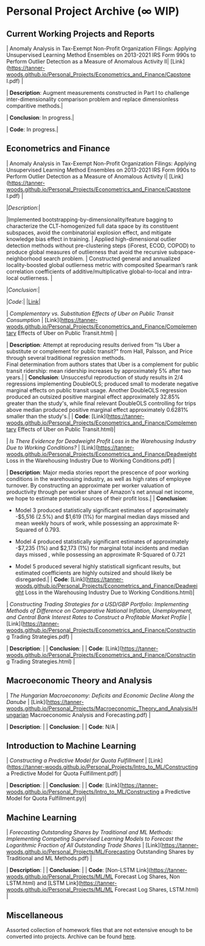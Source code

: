 # Personal Project Archive (∞ WIP)

## Current Working Projects and Reports

| Anomaly Analysis in Tax-Exempt Non-Profit Organization Filings: Applying Unsupervised Learning Method Ensembles on 2013-2021 IRS Form 990s to Perform Outlier Detection as a Measure of Anomalous Activity II| [Link](https://tanner-woods.github.io/Personal_Projects/Econometrics_and_Finance/Capstone I.pdf) |

| **Description**: Augment measurements constructed in Part I to challenge inter-dimensionality comparison problem and replace dimensionless comparitive methods.|

| **Conclusion**: In progress.|

| **Code**: In progress.|


## Econometrics and Finance

| Anomaly Analysis in Tax-Exempt Non-Profit Organization Filings: Applying Unsupervised Learning Method Ensembles on 2013-2021 IRS Form 990s to Perform Outlier Detection as a Measure of Anomalous Activity I| [Link](https://tanner-woods.github.io/Personal_Projects/Econometrics_and_Finance/Capstone I.pdf) |

|*Description*:|

|Implemented bootstrapping-by-dimensionality/feature bagging to characterize the CLT-homogenized full data space by its constituent subspaces, avoid the combinatorial explosion effect, and mitigate knowledge bias effect in training. |
Applied high-dimensional outlier detection methods without pre-clustering steps (iForest, ECOD, COPOD) to produce global measures of outlierness that avoid the recursive subspace-neighborhood search problem. |
Constructed general and annualized locality-boosted global outlierness metric with composited Spearman’s rank correlation coefficients of additive/multiplicative global-to-local and intra-local outlierness. |

|*Conclusion*:|

|*Code*:|
|[Link](https://tanner-woods.github.io/Personal_Projects/Econometrics_and_Finance/)|

| *Complementary vs. Substitution Effects of Uber on Public Transit Consumption* | [Link](https://tanner-woods.github.io/Personal_Projects/Econometrics_and_Finance/Complementary Effects of Uber on Public Transit.html) | 

| **Description**: Attempt at reproducing results derived from "Is Uber a substitute or complement for public transit?" from Hall, Palsson, and Price through several traditional regression methods.\
Final determination from authors states that Uber is a complement for public transit ridership: mean ridership increases by approximately 5% after two years.|
| **Conclusion**: Unsuccesful reproduction of study results in 2/4 regressions implementing DoubleOLS; produced small to moderate negative marginal effects on public transit usage.
Another DoubleOLS regression produced an outsized positive marginal effect approximately 32.85% greater than the study's, while final relevant DoubleOLS controlling for trips above median produced positive marginal effect approximately 0.6281% smaller than the study's.|
| **Code**: [Link](https://tanner-woods.github.io/Personal_Projects/Econometrics_and_Finance/Complementary Effects of Uber on Public Transit.html)|

| *Is There Evidence for Deadweight Profit Loss in the Warehousing Industry Due to Working Conditions?* | [Link](https://tanner-woods.github.io/Personal_Projects/Econometrics_and_Finance/Deadweight Loss in the Warehousing Industry Due to Working Conditions.pdf) |

| **Description**: Major media stories report the prescence of poor working conditions in the warehousing industry, as well as high rates of employee turnover. 
By constructing an approximate per worker valuation of productivity through per worker share of Amazon's net annual net income, we hope to estimate potential sources of their profit loss.|
| **Conclusion**: 

- Model 3 produced statistically significant estimates of approximately -$5,516 (2.5%) and $1,619 (1%) for marginal median days missed and mean weekly hours of work, while possessing an approximate R-Squared of 0.793. 

- Model 4 produced statistically significant estimates of approximately -$7,235 (1%) and $2,173 (1%) for marginal total incidents and median days missed , while possessing an approximate R-Squared of 0.721

- Model 5 produced several highly statisticall signficant results, but estimated coefficients are highly outsized and should likely be disregarded.|
| **Code**: [Link](https://tanner-woods.github.io/Personal_Projects/Econometrics_and_Finance/Deadweight Loss in the Warehousing Industry Due to Working Conditions.html)|

| *Constructing Trading Strategies for a USD/GBP Portfolio: Implementing Methods of Difference on Comparative National Inflation, Unemployment, and Central Bank Interest Rates to Construct a Profitable Market Profile* | [Link](https://tanner-woods.github.io/Personal_Projects/Econometrics_and_Finance/Constructing Trading Strategies.pdf) |

| **Description**: |
| **Conclusion**: |
| **Code**: [Link](https://tanner-woods.github.io/Personal_Projects/Econometrics_and_Finance/Constructing Trading Strategies.html) |

## Macroeconomic Theory and Analysis

| *The Hungarian Macroeconomy: Deficits and Economic Decline Along the Danube* | [Link](https://tanner-woods.github.io/Personal_Projects/Macroeconomic_Theory_and_Analysis/Hungarian Macroeconomic Analysis and Forecasting.pdf) |

| **Description**: |
| **Conclusion**: |
| **Code**: N/A |

## Introduction to Machine Learning

| *Constructing a Predictive Model for Quota Fulfillment* | [Link](https://tanner-woods.github.io/Personal_Projects/Intro_to_ML/Constructing a Predictive Model for Quota Fulfillment.pdf) |

| **Description**: |
| **Conclusion**: |
| **Code**: [Link](https://tanner-woods.github.io/Personal_Projects/Intro_to_ML/Constructing a Predictive Model for Quota Fulfillment.py)|

## Machine Learning

| *Forecasting Outstanding Shares by Traditional and ML Methods: Implementing Competing Supervised Learning Models to Forecast the Logarithmic Fraction of All Outstanding Trade Shares* | [Link](https://tanner-woods.github.io/Personal_Projects/ML/Forecasting Outstanding Shares by Traditional and ML Methods.pdf) |

| **Description**: |
| **Conclusion**: |
| **Code**: [Non-LSTM Link](https://tanner-woods.github.io/Personal_Projects/ML/ML Forecast Log Shares, Non LSTM.html) and [LSTM Link](https://tanner-woods.github.io/Personal_Projects/ML/ML Forecast Log Shares, LSTM.html) |

## Miscellaneous

Assorted collection of homework files that are not extensive enough to be converted into projects. Archive can be found [here](https://tanner-woods.github.io/Personal_Projects/Miscellaneous/Miscellaneous_Home).
